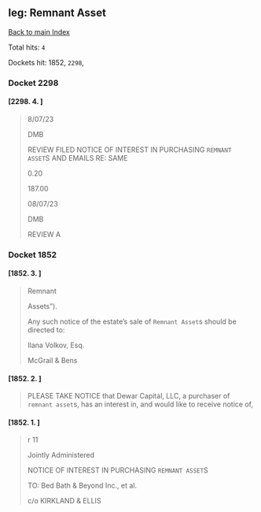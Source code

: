 
## leg: Remnant Asset

[Back to main Index](README.md)

Total hits: `4`

Dockets hit: 1852, `2298`, 

### Docket 2298

#### [2298. 4. ]
> 8/07/23 
> 
> DMB 
> 
> REVIEW FILED NOTICE OF INTEREST IN PURCHASING `REMNANT ASSET`S AND EMAILS RE: SAME 
> 
> 0.20 
> 
> 187.00 
> 
> 08/07/23 
> 
> DMB 
> 
> REVIEW A

### Docket 1852

#### [1852. 3. ]
> Remnant 
> 
> Assets”\). 
> 
> Any such notice of the estate’s sale of `Remnant Asset`s should be directed to: 
> 
> Ilana Volkov, Esq. 
> 
> McGrail & Bens

#### [1852. 2. ]
> 
> 
> PLEASE TAKE NOTICE that Dewar Capital, LLC, a purchaser of `remnant asset`s, has an interest in, and would like to receive notice of,

#### [1852. 1. ]
> r 11 
> 
> Jointly Administered
> 
> NOTICE OF INTEREST IN PURCHASING `REMNANT ASSET`S 
> 
> TO: Bed Bath & Beyond Inc., et al. 
> 
> c/o KIRKLAND & ELLIS
